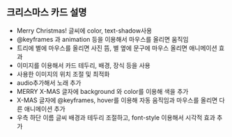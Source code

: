 ## 크리스마스 카드 설명

- Merry Christmas! 글씨에 color, text-shadow사용<br>
-	@keyframes 과 animation 등을 이용해서 마우스를 올리면 움직임<br>
-	트리에 별에 마우스를 올리면 사진 뜸, 별 옆에 문구에 마우스 올리면 애니메이션 효과<br>
-	이미지를 이용해서 카드 테두리, 배경, 장식 등을 사용<br>
-	사용한 이미지의 위치 조절 및 최적화<br>
-	audio추가해서 노래 추가<br>
-	MERRY X-MAS 글자에 background 와 color를 이용해 색을 추가<br>
-	X-MAS 글자에 @keyframes, hover를 이용해 자동 움직임과 마우스를 올리면 다른 애니메이션 추가<br>
-	우측 하단 이름 글씨 배경과 테두리 조절하고, font-style 이용해서 시각적 효과 추가<br>

